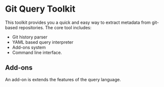 # Git Query Toolkit

This toolkit provides you a quick and easy way to extract metadata from git-based repositories. 
The core tool includes:

- Git history parser
- YAML based query interpreter
- Add-ons system
- Command line interface.

## Add-ons

An add-on is extends the features of the query language.
